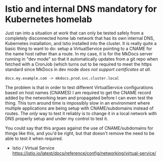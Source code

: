 # Istio and internal DNS mandatory for Kubernetes homelab

Just ran into a situation at work that can only be tested safely from a completely disconnected home lab network that has its own internal DNS, Kubernetes installation, and Istio installed into the cluster. It is really quite a basic thing to want to do: setup a VirtualService pointing to a CNAME for the name host rather than a route. In my case, it is for the MkDocs server running in "dev mode" so that it automatically updates from a git repo when fetched with a CronJob (which turns out to be required to meet the https standard since MkDocs in dev mode *does not support certificates at all*.

```
docs.my.example.com -> mkdocs.prod.svc.cluster.local
```

The problem is that in order to test different VirtualService configurations based on host names (CNAMES) I am required to get the CNAME record added by the networking team and propagated before I can even test the thing. This turn around time is impossibly slow in an environment where multiple applications are being setup with CNAME/subdomains instead of routes. The *only* way to test it reliably is to change it in a local network with DNS properly setup and under my control to test it.

You could say that this argues against the use of CNAME/subdomains for things like this, and you'd be right, but that doesn't remove the need to be able to test it when required.

* Istio / Virtual Service  
  <https://istio.io/latest/docs/reference/config/networking/virtual-service/>

